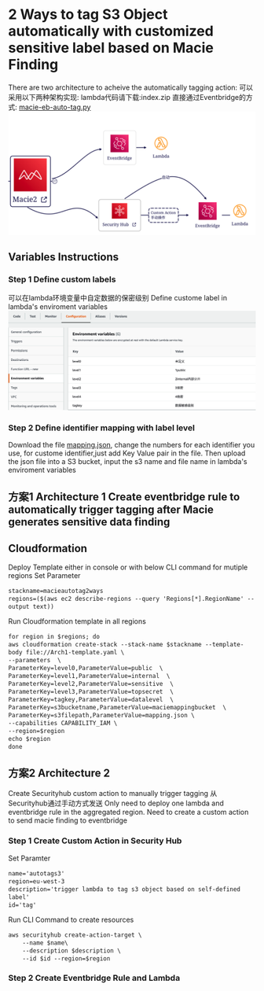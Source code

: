 # 2 Ways to tag S3 Object automatically with customized sensitive label based on Macie Finding
There are two architecture to acheive the automatically tagging action:
可以采用以下两种架构实现:
lambda代码请下载:index.zip
直接通过Eventbridge的方式: [macie-eb-auto-tag.py](https://github.com/jessicawyc/Macie-auto-tag/blob/main/macie-eb-auto-tag.py)
![diagram](https://github.com/jessicawyc/Macie-auto-tag/blob/main/maci-auto-tag-architect.png)
##  Variables Instructions
### Step 1 Define custom labels
可以在lambda环境变量中自定数据的保密级别 Define custome label in lambda's enviroment variables
![snapshot](https://github.com/jessicawyc/Macie-auto-tag/blob/main/macie-define-level.png)

### Step 2 Define identifier mapping with label level 
Download the file [mapping.json](/mapping.json), change the numbers for each identifier you use, for custome identifier,just add Key Value pair in the file.
Then upload the json file into a S3 bucket, input the s3 name and file name in lambda's enviroment variables
## 方案1 Architecture 1 Create eventbridge rule to automatically trigger tagging after Macie generates sensitive data finding
## Cloudformation
Deploy Template either in console or with below CLI command for mutiple regions
Set Parameter
```
stackname=macieautotag2ways
regions=($(aws ec2 describe-regions --query 'Regions[*].RegionName' --output text))
```
Run Cloudformation template in all regions
```
for region in $regions; do
aws cloudformation create-stack --stack-name $stackname --template-body file://Arch1-template.yaml \
--parameters  \
ParameterKey=level0,ParameterValue=public  \
ParameterKey=level1,ParameterValue=internal  \
ParameterKey=level2,ParameterValue=sensitive  \
ParameterKey=level3,ParameterValue=topsecret  \
ParameterKey=tagkey,ParameterValue=datalevel  \
ParameterKey=s3bucketname,ParameterValue=maciemappingbucket  \
ParameterKey=s3filepath,ParameterValue=mapping.json \
--capabilities CAPABILITY_IAM \
--region=$region
echo $region
done
```

## 方案2 Architecture 2 
Create Securityhub custom action to manually trigger tagging 从Securityhub通过手动方式发送
Only need to deploy one lambda and eventbridge rule in the aggregated region.
Need to create a custom action to send macie finding to eventbridge
### Step 1 Create Custom Action in Security Hub
Set Paramter
```
name='autotags3'
region=eu-west-3
description='trigger lambda to tag s3 object based on self-defined label'
id='tag'
```
Run CLI Command to create resources
```
aws securityhub create-action-target \
    --name $name\
    --description $description \
    --id $id --region=$region
```
### Step 2 Create Eventbridge Rule and Lambda




